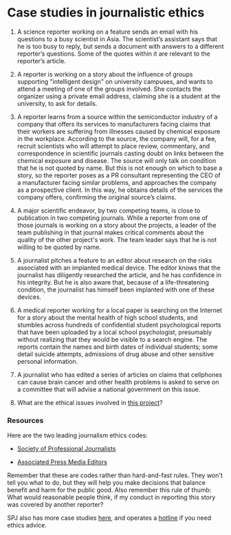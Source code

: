 # Case studies in journalistic ethics

1. A science reporter working on a feature sends an email with his questions to a busy scientist in Asia. The scientist’s assistant says that he is too busy to reply, but sends a document with answers to a different reporter’s questions. Some of the quotes within it are relevant to the reporter’s article.

2. A reporter is working on a story about the influence of groups supporting "intelligent design" on university campuses, and wants to attend a meeting of one of the groups involved. She contacts the organizer using a private email address, claiming she is a student at the university, to ask for details.

3. A reporter learns from a source within the semiconductor industry of a company that offers its services to manufacturers facing claims that their workers are suffering from illnesses caused by chemical exposure in the workplace. According to the source, the company will, for a fee, recruit scientists who will attempt to place review, commentary, and correspondence in scientific journals casting doubt on links between the chemical exposure and disease. The source will only talk on condition that he is not quoted by name. But this is not enough on which to base a story, so the reporter poses as a PR consultant representing the CEO of a manufacturer facing similar problems, and approaches the company as a prospective client. In this way, he obtains details of the services the company offers, confirming the original source’s claims.

4. A major scientific endeavor, by two competing teams, is close to publication in two competing journals. While a reporter from one of those journals is working on a story about the projects, a leader of the team publishing in that journal makes critical comments about the quality of the other project's work. The team leader says that he is not willing to be quoted by name.

5. A journalist pitches a feature to an editor about research on the risks associated with an implanted medical device. The editor knows that the journalist has diligently researched the article, and he has confidence in his integrity. But he is also aware that, because of a life-threatening condition, the journalist has himself been implanted with one of these devices.

6. A medical reporter working for a local paper is searching on the Internet for a story about the mental health of high school students, and stumbles across hundreds of confidential student psychological reports that have been uploaded by a local school psychologist, presumably without realizing that they would be visible to a search engine. The reports contain the names and birth dates of individual students; some detail suicide attempts, admissions of drug abuse and other sensitive personal information.

7. A journalist who has edited a series of articles on claims that cellphones can cause brain cancer and other health problems is asked to serve on a committee that will advise a national government on this issue.

8. What are the ethical issues involved in [this project](https://io9.gizmodo.com/i-fooled-millions-into-thinking-chocolate-helps-weight-1707251800)?


### Resources

Here are the two leading journalism ethics codes:

- [Society of Professional Journalists](https://www.spj.org/ethicscode.asp)

- [Associated Press Media Editors](https://www.apme.com/page/EthicsStatement?)

Remember that these are codes rather than hard-and-fast rules. They won't tell you what to do, but they will help you make decisions that balance benefit and harm for the public good. Also remember this rule of thumb: What would reasonable people think, if my conduct in reporting this story was covered by another reporter?

SPJ also has more case studies [here](https://www.spj.org/ethicscasestudies.asp), and operates a [hotline](https://www.spj.org/ethicshotline.asp) if you need ethics advice.






